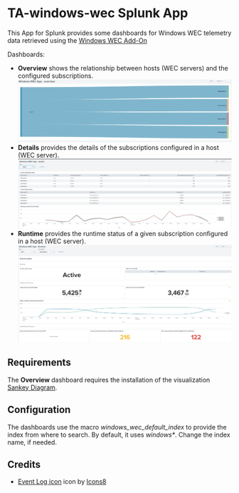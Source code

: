 # TA-windows-wec Splunk App

This App for Splunk provides some dashboards for Windows WEC telemetry data retrieved using the [Windows WEC Add-On](https://splunkbase.splunk.com/app/5007/)

Dashboards:

- **Overview** shows the relationship between hosts (WEC servers) and the configured subscriptions.
![Overview dashboard](images/subscription-overview.png)
- **Details** provides the details of the subscriptions configured in a host (WEC server).
![Subscription details dashboard](images/subscription-details.png)
- **Runtime** provides the runtime status of a given subscription configured in a host (WEC server).
![Subscription runtime stats dashboard](images/subscription-runtime.png)

## Requirements

The **Overview** dashboard requires the installation of the visualization [Sankey Diagram](https://splunkbase.splunk.com/app/3112/).

## Configuration

The dashboards use the macro *windows_wec_default_index* to provide the index from where to search. By default, it uses _windows*_. Change the index name, if needed.

## Credits

- [Event Log icon](https://icons8.com/icons/set/event-log) icon by [Icons8](https://icons8.com)